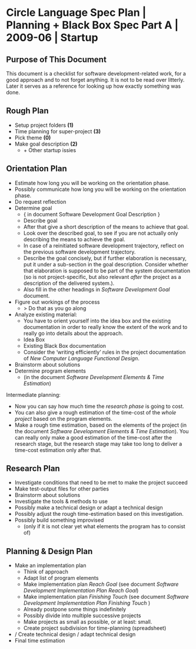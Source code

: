 ﻿Circle Language Spec Plan | Planning + Black Box Spec Part A | 2009-06 | Startup
==============================================================================

Purpose of This Document
------------------------

This document is a checklist for software development-related work, for a good approach and to not forget anything. It is not to be read over litterly. Later it serves as a reference for looking up how exactly something was done.


Rough Plan
----------

- Setup project folders  __(1)__
- Time planning for super-project  __(3)__
- Pick theme  __(0)__
- Make goal description  __(2)__
  - \+ Other startup issies


Orientation Plan
----------------

- Estimate how long you will be working on the orientation phase.
- Possibly communicate how long you will be working on the orientation phase.
- Do request reflection
- Determine goal 
    - { in document Software Development Goal Description }
    - Describe goal
    - After that give a short description of the means to achieve that goal.
    - Look over the described goal, to see if you are not actually only describing the means to achieve the goal.
    - In case of a reinitiated software development trajectory, reflect on the previous software development trajectory.
    - Describe the goal concisely, but if further elaboration is necessary, put it under a sub-section in the goal description.
    Consider whether that elaboration is supposed to be part of the system documentation (so is not project-specific, but also relevant *after* the project as a description of the delivered system.).
    - Also fill in the other headings in *Software Development Goal* document.
- Figure out workings of the process
    - \> Do that as you go along
- Analyze existing material:
    - You have to orient yourself into the idea box and the existing documentation in order to really know the extent of the work and to really go into details about the approach.
    - Idea Box
    - Existing Black Box documentation
    - Consider the ‘writing efficiently’ rules in the project documentation of *New Computer Language Functional Design*.
- Brainstorm about solutions
- Determine program elements
    - (in the document *Software Development Elements & Time Estimation*)

Intermediate planning:

- Now you can say how much time the *research phase* is going to cost.
- You can also give a rough estimation of the time-cost of the *whole project* based on the program elements.
- Make a rough time estimation, based on the elements of the project (in the document *Software Development Elements & Time Estimation*).
You can really only make a good estimation of the time-cost after the research stage, but the research stage may take too long to deliver a time-cost estimation only after that.


Research Plan
-------------

- Investigate conditions that need to be met to make the project succeed
- Make test-output files for other parties
- Brainstorm about solutions
- Investigate the tools & methods to use
- Possibly make a technical design or adapt a technical design
- Possibly adjust the rough time-estimation based on this investigation.
- Possibly build something improvised
    - (only if it is not clear yet what elements the program has to consist of)


Planning & Design Plan
----------------------

- Make an implementation plan
    - Think of approach
    - Adapt list of program elements
    - Make implementation plan *Reach Goal* (see document *Software Development Implementation Plan Reach Goal*)
    - Make implementation plan *Finishing Touch* (see document *Software Development Implementation Plan Finishing Touch* )
    - Already postpone some things indefinitely
    - Possibly divide into multiple successive projects
    - Make projects as small as possible, or at least: small.
    - Create project subdivision for time-planning (spreadsheet)
- / Create technical design / adapt technical design
- Final time estimation
